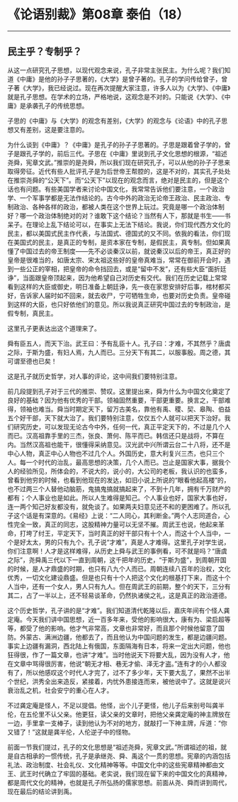 # 《论语别裁》第08章 泰伯（18）

------

## 民主乎？专制乎？

从这一点研究孔子思想，以现代观念来说，孔子非常主张民主。为什么呢？我们知道《中庸》是他的孙子子思著的，《大学》是曾子著的。孔子的学问传给曾子，曾子著《大学》，我已经说过。现在再次提醒大家注意，许多人以为《大学》、《中庸》就是孔子思想。在学术的立场，严格地说，这观念是不对的。只能说《大学》、《中庸》是承袭孔子的传统思想。

子思的《中庸》与《大学》的观念有差别，《大学》的观念与《论语》中的孔子思想又有差别，这是要注意的。

为什么谈到《中庸》？《中庸》是孔子的孙子子思著的。子思是跟着曾子学的，曾子是跟孔子学的，前后三代。子思在《中庸》里说到孔子文化思想的根源，“祖述尧舜，宪章文武。”推崇的是尧舜，所以我们现在研究孔子，可以从他的孙子子思来取得旁征。近代有些人批评孔子是为后世帝王帮腔的，这是不对的，其实孔子处处在推崇尧舜的“公天下”。而“公天下”以现在的观念而言，绝对是民主的，但是这个话也有问题。有些美国学者来讨论中国文化，我常常告诉他们要注意，一个政治学、一个军事学都是无法作结论的。古今中外的政治无论帝王政治、民主政治、专制政治、各种各样的政治，都被人类在这个世界上玩过。究竟是哪一个政治体制好？哪一个政治体制绝对的对？谁敢下这个结论？当然有人下，那就是书生——书呆子。在理论上乱下结论可以，在事实上无法下结论。我说，你们现代西方文化的民主，都以美国式民主作代表，与法国式、德国式的又不同。依我的看法，你们现在美国式的民主，是真正的专制，是资本家在专制，是假民主，真专制。但如果真懂了中国过去的帝王制度——先不必谈秦汉以前，就说秦汉以后的帝王，真正好的皇帝是很难当的，如唐太宗、宋太祖这些好的皇帝真难当，常常在御前开会时，遇到一些公正的宰相，把皇帝的命令挡回去，或是“留中不发”，还有些大臣“面折廷诤”，当面跟皇帝顶起来，因为他希望自己对历史有交代。我们在历史记载上常常看到这样的大臣或御史，明日准备上朝廷诤，先一夜在家思安排好后事，棺材都买好，告诉家人届时如不回来，就去收尸，宁可牺牲生命，也要对历史负责。皇帝碰到这样的大臣，也只好依他们的意见。所以我说真正研究中国过去的专制政治，是假专制，真民主。

这里孔子更表达出这个道理来了。

舜有臣五人，而天下治。武王曰：予有乱臣十人。孔子曰：才难，不其然乎？唐虞之际，于斯为盛，有妇人焉，九人而已。三分天下有其二，以服事殷。周之德，其可谓至德也已矣！

这是孔子就历史哲学，对人事的评论，这中间我们要特别注意。

前几段提到孔子对于三代的推崇、赞叹。这里提出来，舜为什么为中国文化奠定了良好的基础？因为他有优秀的干部。领袖固然重要，干部更重要。换言之，干部难得，领袖也难当。舜当时期定天下，留万古美名，靠他有禹、稷、契、皋陶、伯益五个好干部，天下就大治了。我们要特别注意，仅仅五个人就可以把天下治好。我们研究历史，可以发现无论古今中外，任何一代，真正平定天下的，不过是几个人而已。汉高祖靠手里的三杰，张良、萧何、陈平而已。韩信还只是战将，不算在内。当然汉高祖也能干，很懂得采纳意见。汉光武中兴所谓云台二十八将，还不是中心人物，真正中心人物也不过几个人。外国历史，意大利复兴三杰，也只三个人。每一个时代的治乱，最高思想的决策，几个人而已。岂止是国家大事，据我个人的经验所见，所体会的，不说大的，说小的，大公司的老板，我认识的也蛮多，曾看到他穷的时候，也看到他现在的发达，如旧小说上所说的“眼看他起高楼”的，也不过两三个人替他动脑筋，鬼搞鬼搞就搞起来了，不到十几年，拥有千万财产的都有；个人事业也是如此。所以人生难得是知己。个人事业也好，国家大事也好，连一两个知己好友都没有，就免谈了。如果两夫妇意见还不和的更困难了。所以孔子这个话是有深意的。《易经》上说：“二人同心，其利断金。”两个人志同道合，心性完全一致，真正的同志，这股精神力量可以无坚不摧。周武王也说，他起来革命，打垮了纣王，平定天下，当时真正的好干部只有十个人，而这十个人当中，一个是好太太，男的只有九个。孔子说“才难”，真是人才难得。这里孔子对学生说，你们注意啊！人才是这样难得，从历史上舜与武王的事例看，可不就是吗？“唐虞之际”，尧舜禹三代以下一直到周朝，这千把年的历史，“于斯为盛”，到周朝开国的时候，是人才鼎盛的时期，也只有八九个人而已。周朝连续八百年的治权，文化优秀，一切文化建设鼎盛。但是也只有十个人把这个文化的根基打下来，而这十个人当中，还有一个女人，男人只有九人。但在周武王的前期，整个的天下，三分有其二，占了一半以上，还不轻易谈革命，仍然执诸侯之礼，这是真正的政治道德。

这个历史哲学，孔子讲的是“才难”。我们知道清代乾隆以后，嘉庆年间有个怪人龚定庵。今天我们讲中国思想，近一百多年来，受他的影响很大，康有为、梁启超等等，都受了他的影响。他才气非常高，文章也非常好，而且那个时候他留意了国防。外蒙古、满洲边疆，他都去了，而且他认为中国问题的发生，都是边疆问题。事实上边疆有漏洞，西北陆上有俄国，东面隔海有日本，将来一定出大问题，他也狂得很，作了一篇文章，也讲“才难”。当时他说天下将要大乱，因为没有人才，他在文章中骂得很厉害，他说“朝无才相、巷无才偷、泽无才盗。”连有才的小人都没有了，所以他感叹这个时代人才完了，过不了多少年，天下要大乱了，果然不出半个世纪，洪秀全出来造反，紧接着，内忧外患接连而来，被他说中了。这就是说兴衰治乱之机，社会安宁的重心在人才。

不过龚定庵是怪人，不足以提倡。他怪，出个儿子更怪，他儿子后来别号叫龚半伦，在五伦里不认父亲。他更狂，读父亲的文章时，把他父亲龚定庵的神主牌放在一边，手里拿一支棒子，读到他认为不对的地方，就敲打一下神主牌，斥道：“你又错了！”这就是龚半伦，人伦逆子中的怪物。

前面一节我们提过，孔子的文化思想是“祖述尧舜，宪章文武。”所谓祖述的祖，就是自古相承的一惯传统，孔子是承继尧、舜、禹这个一贯的思想。宪章的内涵包括礼法、政治制度、社会礼仪、文化精神等等。中国文化中的这些宪章精神都由文王、武王时代确立了牢固的基础。老实说，我们现在留下来的中国文化的真精神，都是周代文化的精神，也就是孔子所弘扬的儒家思想。前面从尧、舜而讲到周代，现在最后的结论讲到禹。

